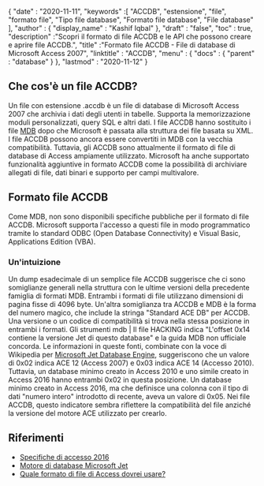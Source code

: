 {
  "date" : "2020-11-11",
  "keywords" :[ "ACCDB", "estensione", "file", "formato file", "Tipo file database", "Formato file database", "File database" ],
  "author" : {
    "display_name" : "Kashif Iqbal"
},
  "draft" : "false",
  "toc" : true,
  "description" :"Scopri il formato di file ACCDB e le API che possono creare e aprire file ACCDB.",
  "title" :"Formato file ACCDB - File di database di Microsoft Access 2007",
  "linktitle" : "ACCDB",
  "menu" : {
    "docs" : {
      "parent" : "database"
}
},
  "lastmod" : "2020-11-12"
}

## Che cos'è un file ACCDB?

Un file con estensione .accdb è un file di database di Microsoft Access 2007 che archivia i dati degli utenti in tabelle. Supporta la memorizzazione
moduli personalizzati, query SQL e altri dati. I file ACCDB hanno sostituito i file [MDB](/it/database/mdb/) dopo che Microsoft è passata alla struttura dei file basata su XML. I file ACCDB possono ancora essere convertiti in MDB con la vecchia compatibilità. Tuttavia, gli ACCDB sono attualmente il formato di file di database di Access ampiamente utilizzato. Microsoft ha anche supportato funzionalità aggiuntive in formato ACCDB come la possibilità di archiviare allegati di file, dati binari e supporto per campi multivalore.

## Formato file ACCDB

Come MDB, non sono disponibili specifiche pubbliche per il formato di file ACCDB. Microsoft supporta l'accesso a questi file in modo programmatico tramite lo standard ODBC (Open Database Connectivity) e Visual Basic, Applications Edition (VBA).

### Un'intuizione

Un dump esadecimale di un semplice file ACCDB suggerisce che ci sono somiglianze generali nella struttura con le ultime versioni della precedente famiglia di formati MDB. Entrambi i formati di file utilizzano dimensioni di pagina fisse di 4096 byte. Un'altra somiglianza tra ACCDB e MDB è la forma del numero magico, che include la stringa "Standard ACE DB" per ACCDB. Una versione o un codice di compatibilità si trova nella stessa posizione in entrambi i formati. Gli strumenti mdb | Il file HACKING indica "L'offset 0x14 contiene la versione Jet di questo database" e la guida MDB non ufficiale concorda. Le informazioni in queste fonti, combinate con la voce di Wikipedia per [Microsoft Jet Database Engine](https://en.wikipedia.org/wiki/Microsoft_Jet_Database_Engine), suggeriscono che un valore di 0x02 indica ACE 12 (Access 2007) e 0x03 indica ACE 14 (Accesso 2010). Tuttavia, un database minimo creato in Access 2010 e uno simile creato in Access 2016 hanno entrambi 0x02 in questa posizione. Un database minimo creato in Access 2016, ma che definisce una colonna con il tipo di dati "numero intero" introdotto di recente, aveva un valore di 0x05. Nei file ACCDB, questo indicatore sembra riflettere la compatibilità del file anziché la versione del motore ACE utilizzato per crearlo.

## Riferimenti

* [Specifiche di accesso 2016](https://support.microsoft.com/en-us/office/access-specifications-0cf3c66f-9cf2-4e32-9568-98c1025bb47c)
* [Motore di database Microsoft Jet](https://en.wikipedia.org/wiki/Microsoft_Jet_Database_Engine)
* [Quale formato di file di Access dovrei usare?](https://support.microsoft.com/en-us/office/which-access-file-format-should-i-use-012d9ab3-d14c-479e-b617-be66f9070b41?ui=en-us&rs=en-us&ad=us)
